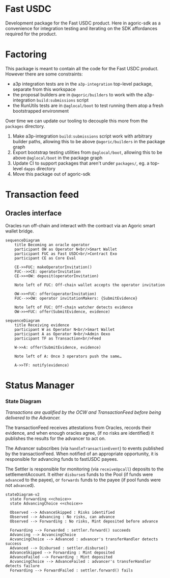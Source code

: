 # Fast USDC

Development package for the Fast USDC product.
Here in agoric-sdk as a convenience for integration testing and iterating on the SDK affordances required for the product.

# Factoring

This package is meant to contain all the code for the Fast USDC product. However there are some constraints:

- a3p integration tests are in the `a3p-integration` top-level package, separate from this workspace
- the proposal builders are in `@agoric/builders` to work with the a3p-integration `build:submissions` script
- the RunUtils tests are in `@aglocal/boot` to test running them atop a fresh bootstrapped environment

Over time we can update our tooling to decouple this more from the `packages` directory.

1. Make a3p-integration `build:submissions` script work with arbitrary builder paths, allowing this to be above `@agoric/builders` in the package graph
2. Export bootstrap testing utilities from `@aglocal/boot`, allowing this to be above `@aglocal/boot` in the package graph
3. Update CI to support packages that aren't under `packages/`, eg. a top-level `dapps` directory
4. Move this package out of agoric-sdk

# Transaction feed

## Oracles interface

Oracles run off-chain and interact with the contract via an Agoric smart wallet bridge.
```mermaid
sequenceDiagram
    title Becoming an oracle operator
    participant OW as Operator N<br/>Smart Wallet
    participant FUC as Fast USDC<br/>Contract Exo
    participant CE as Core Eval

    CE->>FUC: makeOperatorInvitation()
    FUC-->>CE: operatorInvitation
    CE->>+OW: deposit(operatorInvitation)

    Note left of FUC: Off-chain wallet accepts the operator invitation

    OW->>+FUC: offer(operatorInvitation)
    FUC-->>OW: operator invitationMakers: {SubmitEvidence}

    Note left of FUC: Off-chain watcher detects evidence
    OW->>+FUC: offer(SubmitEvidence, evidence)
```

```mermaid
sequenceDiagram
    title Receiving evidence
    participant W as Operator N<br/>Smart Wallet
    participant A as Operator N<br/>Admin Oexo
    participant TF as Transaction<br/>Feed

    W->>A: offer(SubmitEvidence, evidence)

    Note left of A: Once 3 operators push the same…

    A->>TF: notify(evidence)
```

# Status Manager

### State Diagram

*Transactions are qualified by the OCW and TransactionFeed before being
delivered to the Advancer.*

The transactionFeed receives attestations from Oracles, records their
evidence, and when enough oracles agree, (if no risks are identified)
it publishes the results for the advancer to act on.

The Advancer subscribes (via `handleTransactionEvent`) to events published by
the transactionFeed. When notified of an appropriate opportunity, it is
responsible for advancing funds to fastUSDC payees.

The Settler is responsible for monitoring (via `receiveUpcall`) deposits to the
settlementAccount. It either `disburse`s funds to the Pool (if funds were
`advance`d to the payee), or `forwards` funds to the payee (if pool funds
were not `advance`d).

```mermaid
stateDiagram-v2
  state Forwarding <<choice>>
  state AdvancingChoice <<choice>>

  Observed --> AdvanceSkipped : Risks identified
  Observed --> Advancing : No risks, can advance
  Observed --> Forwarding : No risks, Mint deposited before advance

  Forwarding --> Forwarded : settler.forward() succeeds
  Advancing --> AcvancingChoice
  AcvancingChoice --> Advanced : advancer's transferHandler detects success
  Advanced --> Disbursed : settler.disburse()
  AdvanceSkipped --> Forwarding : Mint deposited
  AdvanceFailed --> Forwarding : Mint deposited
  AcvancingChoice --> AdvanceFailed : advancer's transferHandler detects failure
  Forwarding --> ForwardFailed : settler.forward() fails
 ```
